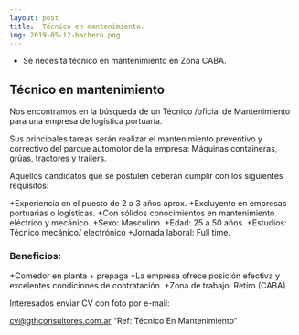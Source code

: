 ```yaml
---
layout: post
title:  Técnico en mantenimiento.
img: 2019-05-12-bachero.png
---
```



+ Se necesita técnico en mantenimiento en Zona CABA.

## Técnico en mantenimiento

  Nos encontramos en la búsqueda de un Técnico /oficial de Mantenimiento para una empresa de logística portuaria.

Sus principales tareas serán realizar el mantenimiento preventivo y correctivo del parque automotor de la empresa: Máquinas containeras, grúas, tractores y trailers. 

Aquellos candidatos que se postulen deberán cumplir con los siguientes requisitos:

+Experiencia en el puesto de 2 a 3 años aprox. +Excluyente en empresas portuarias o logísticas.
+Con sólidos conocimientos en mantenimiento eléctrico y mecánico.
+Sexo: Masculino.
+Edad: 25 a 50 años.
+Estudios: Técnico mecánico/ electrónico 
+Jornada laboral: Full time.

### Beneficios:

+Comedor en planta + prepaga
+La empresa ofrece posición efectiva y excelentes condiciones de contratación.
+Zona de trabajo: Retiro (CABA)

Interesados enviar CV con foto por e-mail: 

cv@gthconsultores.com.ar
“Ref: Técnico En Mantenimiento“